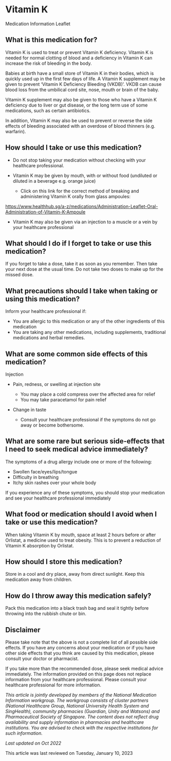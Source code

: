 # Vitamin K

Medication Information Leaflet

What is this medication for?
----------------------------

Vitamin K is used to treat or prevent Vitamin K deficiency. Vitamin K is needed for normal clotting of blood and a deficiency in Vitamin K can increase the risk of bleeding in the body.

Babies at birth have a small store of Vitamin K in their bodies, which is quickly used up in the first few days of life. A Vitamin K supplement may be given to prevent ‘Vitamin K Deficiency Bleeding (VKDB)’. VKDB can cause blood loss from the umbilical cord site, nose, mouth or brain of the baby.

Vitamin K supplement may also be given to those who have a Vitamin K deficiency due to liver or gut disease, or the long term use of some medications, such as certain antibiotics.

In addition, Vitamin K may also be used to prevent or reverse the side effects of bleeding associated with an overdose of blood thinners (e.g. warfarin).

How should I take or use this medication?
-----------------------------------------

* Do not stop taking your medication without checking with your healthcare professional.
* Vitamin K may be given by mouth, with or without food (undiluted or diluted in a beverage e.g. orange juice)

  + Click on this link for the correct method of breaking and administering Vitamin K orally from glass ampoules:

<https://www.healthhub.sg/a-z/medications/Administration-Leaflet-Oral-Administration-of-Vitamin-K-Ampoule>

* Vitamin K may also be given via an injection to a muscle or a vein by your healthcare professional

What should I do if I forget to take or use this medication?
------------------------------------------------------------

If you forget to take a dose, take it as soon as you remember. Then take your next dose at the usual time. Do not take two doses to make up for the missed dose.

What precautions should I take when taking or using this medication?
--------------------------------------------------------------------

Inform your healthcare professional if:

* You are allergic to this medication or any of the other ingredients of this medication
* You are taking any other medications, including supplements, traditional medications and herbal remedies.

What are some common side effects of this medication?
-----------------------------------------------------

Injection

* Pain, redness, or swelling at injection site

  + You may place a cold compress over the affected area for relief
  + You may take paracetamol for pain relief
* Change in taste

  + Consult your healthcare professional if the symptoms do not go away or become bothersome.

What are some rare but serious side-effects that I need to seek medical advice immediately?
-------------------------------------------------------------------------------------------

The symptoms of a drug allergy include one or more of the following:

* Swollen face/eyes/lips/tongue
* Difficulty in breathing
* Itchy skin rashes over your whole body

If you experience any of these symptoms, you should stop your medication and see your healthcare professional immediately

What food or medication should I avoid when I take or use this medication?
--------------------------------------------------------------------------

When taking Vitamin K by mouth, space at least 2 hours before or after Orlistat, a medicine used to treat obesity. This is to prevent a reduction of Vitamin K absorption by Orlistat.

How should I store this medication?
-----------------------------------

Store in a cool and dry place, away from direct sunlight. Keep this medication away from children.

How do I throw away this medication safely?
-------------------------------------------

Pack this medication into a black trash bag and seal it tightly before throwing into the rubbish chute or bin.

Disclaimer
----------

Please take note that the above is not a complete list of all possible side effects. If you have any concerns about your medication or if you have other side effects that you think are caused by this medication, please consult your doctor or pharmacist.

If you take more than the recommended dose, please seek medical advice immediately. The information provided on this page does not replace information from your healthcare professional. Please consult your healthcare professional for more information.

*This article is jointly developed by members of the National Medication Information workgroup. The workgroup consists of cluster partners (National Healthcare Group, National University Health System and SingHealth), community pharmacies (Guardian, Unity and Watsons) and Pharmaceutical Society of Singapore. The content does not reflect drug availability and supply information in pharmacies and healthcare institutions. You are advised to check with the respective institutions for such information.*

*Last updated on Oct 2022*

This article was last reviewed on
Tuesday, January 10, 2023